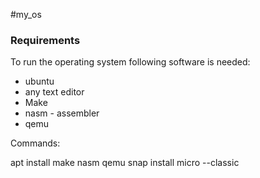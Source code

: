 #my_os

### Requirements

To run the operating system following software is needed:

- ubuntu
- any text editor
- Make
- nasm - assembler
- qemu

Commands:

apt install make nasm qemu
snap install micro --classic
